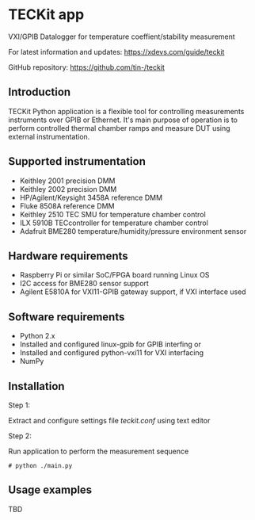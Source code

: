 # TECKit app
VXI/GPIB Datalogger for temperature coeffient/stability measurement

For latest information and updates:
https://xdevs.com/guide/teckit

GitHub repository:
https://github.com/tin-/teckit

## Introduction

TECKit Python application is a flexible tool for controlling measurements instruments over GPIB or Ethernet.
It's main purpose of operation is to perform controlled thermal chamber ramps and measure DUT using external instrumentation.

## Supported instrumentation

* Keithley 2001 precision DMM
* Keithley 2002 precision DMM
* HP/Agilent/Keysight 3458A reference DMM
* Fluke 8508A reference DMM
* Keithley 2510 TEC SMU for temperature chamber control
* ILX 5910B TECcontroller for temperature chamber control
* Adafruit BME280 temperature/humidity/pressure environment sensor

## Hardware requirements

* Raspberry Pi or similar SoC/FPGA board running Linux OS
* I2C access for BME280 sensor support
* Agilent E5810A for VXI11-GPIB gateway support, if VXI interface used

## Software requirements

* Python 2.x
* Installed and configured linux-gpib for GPIB interfing
or 
* Installed and configured python-vxi11 for VXI interfacing
* NumPy 

## Installation

Step 1:

Extract and configure settings file *teckit.conf* using text editor

Step 2:

Run application to perform the measurement sequence

    # python ./main.py

## Usage examples

TBD